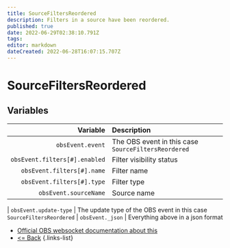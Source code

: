 ```yaml
---
title: SourceFiltersReordered
description: Filters in a source have been reordered.
published: true
date: 2022-06-29T02:38:10.791Z
tags: 
editor: markdown
dateCreated: 2022-06-28T16:07:15.707Z
---
```


# SourceFiltersReordered

## Variables

| Variable | Description |
|---------:|:------------|
| `obsEvent.event` | The OBS event in this case `SourceFiltersReordered`
| `obsEvent.filters[#].enabled` | Filter visibility status
| `obsEvent.filters[#].name` | Filter name
| `obsEvent.filters[#].type` | Filter type
| `obsEvent.sourceName` | Source name

| `obsEvent.update-type` | The update type of the OBS event in this case `SourceFiltersReordered`
| `obsEvent._json` | Everything above in a json format

* [Official OBS websocket documentation about this](https://github.com/obsproject/obs-websocket/blob/4.x-current/docs/generated/protocol.md#sourcefiltersreordered)
* [<= Back](/en/Integrations/OBS/Events)
{.links-list}
